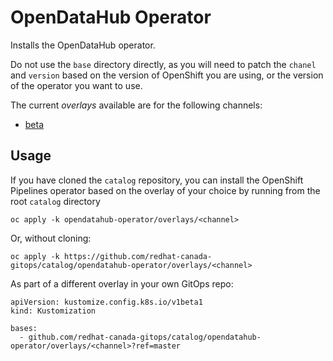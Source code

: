 # OpenDataHub Operator

Installs the OpenDataHub operator.

Do not use the `base` directory directly, as you will need to patch the `chanel` and `version` based on the version of OpenShift you are using, or the version of the operator you want to use.

The current *overlays* available are for the following channels:
* [beta](overlays/beta)

## Usage

If you have cloned the `catalog` repository, you can install the OpenShift Pipelines operator based on the overlay of your choice by running from the root `catalog` directory

```
oc apply -k opendatahub-operator/overlays/<channel>
```

Or, without cloning:

```
oc apply -k https://github.com/redhat-canada-gitops/catalog/opendatahub-operator/overlays/<channel>
```

As part of a different overlay in your own GitOps repo:

```
apiVersion: kustomize.config.k8s.io/v1beta1
kind: Kustomization

bases:
  - github.com/redhat-canada-gitops/catalog/opendatahub-operator/overlays/<channel>?ref=master
```